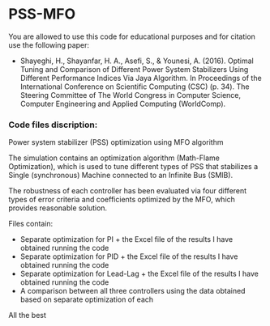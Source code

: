 # PSS-MFO

You are allowed to use this code for educational purposes and for citation use the following paper:

+ Shayeghi, H., Shayanfar, H. A., Asefi, S., & Younesi, A. (2016). Optimal Tuning and Comparison of Different Power System Stabilizers Using Different Performance Indices Via Jaya Algorithm. In Proceedings of the International Conference on Scientific Computing (CSC) (p. 34). The Steering Committee of The World Congress in Computer Science, Computer Engineering and Applied Computing (WorldComp).

### Code files discription:

Power system stabilizer (PSS) optimization using MFO algorithm

The simulation contains an optimization algorithm (Math-Flame Optimization), which is used to tune different types of PSS that stabilizes a Single (synchronous) Machine connected to an Infinite Bus (SMIB). 

The robustness of each controller has been evaluated via four different types of error criteria and coefficients optimized by the MFO, which provides reasonable solution. 

Files contain:
+ Separate optimization for PI + the Excel file of the results I have obtained running the code
+ Separate optimization for PID + the Excel file of the results I have obtained running the code
+ Separate optimization for Lead-Lag + the Excel file of the results I have obtained running the code
+ A comparison between all three controllers using the data obtained based on separate optimization of each

All the best
